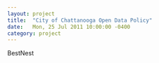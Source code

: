 ```yaml
---
layout: project
title:  "City of Chattanooga Open Data Policy"
date:   Mon, 25 Jul 2011 10:00:00 -0400
category: project
---
```


BestNest

